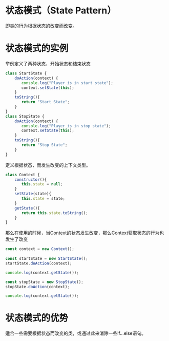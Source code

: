 # 状态模式（State Pattern）
即类的行为根据状态的改变而改变。
# 状态模式的实例
举例定义了两种状态，开始状态和结束状态
```js
class StartState {
    doAction(context) {
       console.log("Player is in start state");
       context.setState(this); 
    }
    toString(){
       return "Start State";
    }
}
class StopState {
    doAction(context) {
       console.log("Player is in stop state");
       context.setState(this); 
    }
    toString(){
       return "Stop State";
    }
}
```
定义根据状态，而发生改变的上下文类型。
```js
class Context {
    constructor(){
       this.state = null;
    }
    setState(state){
       this.state = state;     
    }
    getState(){
       return this.state.toString();
    }
}
```
那么在使用的时候，当Context的状态发生改变，那么Context获取状态的行为也发生了改变
```js
const context = new Context();
 
const startState = new StartState();
startState.doAction(context);

console.log(context.getState());

const stopState = new StopState();
stopState.doAction(context);

console.log(context.getState());
```
# 状态模式的优势
适合一些需要根据状态而改变的类，或通过此来消除一些if...else语句。